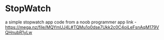 # StopWatch
a simple stopwatch app code from a noob programmer
app link -
 https://mega.nz/file/MQYmUJ4L#TQMu1o0dse7Ukk2c0C4oiLeFsnAqM179VQHnubR1yLw
